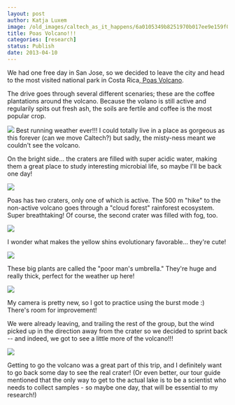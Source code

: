 ```yaml
---
layout: post
author: Katja Luxem
image: /old_images/caltech_as_it_happens/6a0105349b8251970b017ee9e159f0970d.jpg
title: Poas Volcano!!!  
categories: [research]
status: Publish
date: 2013-04-10
---
```



We had one free day in San Jose, so we decided to leave the city and head to the most visited national park in Costa Rica,[ Poas Volcano](https://en.wikipedia.org/wiki/Po%C3%A1s_Volcano_National_Park). 

The drive goes through several different scenaries; these are the coffee plantations around the volcano. Because the volano is still active and regularily spits out fresh ash, the soils are fertile and coffee is the most popular crop. 


![](/old_images/caltech_as_it_happens/6a0105349b8251970b017ee9e15be3970d.jpg)
Best running weather ever!!! I could totally live in a place as gorgeous as this forever (can we move Caltech?) but sadly, the misty-ness meant we couldn't see the volcano. 

On the bright side... the craters are filled with super acidic water, making them a great place to study interesting microbial life, so maybe I'll be back one day!


![](/old_images/caltech_as_it_happens/6a0105349b8251970b017ee9e15dec970d.jpg)

Poas has two craters, only one of which is active. The 500 m "hike" to the non-active volcano goes through a "cloud forest" rainforest ecosystem. Super breathtaking! Of course, the second crater was filled with fog, too. 


![](/old_images/caltech_as_it_happens/6a0105349b8251970b017ee9e15f24970d.jpg)

I wonder what makes the yellow shins evolutionary favorable... they're cute!


![](/old_images/caltech_as_it_happens/6a0105349b8251970b017c383e2476970b.jpg)

These big plants are called the "poor man's umbrella." They're huge and really thick, perfect for the weather up here! 


![](/old_images/caltech_as_it_happens/6a0105349b8251970b017ee9e166cc970d.jpg)

My camera is pretty new, so I got to practice using the burst mode :) There's room for improvement! 

We were already leaving, and trailing the rest of the group, but the wind picked up in the direction away from the crater so we decided to sprint back -- and indeed, we got to see a little more of the volcano!!!


![](/old_images/caltech_as_it_happens/6a0105349b8251970b017ee9e168b8970d.jpg)

Getting to go the volcano was a great part of this trip, and I definitely want to go back some day to see the real crater! (Or even better, our tour guide mentioned that the only way to get to the actual lake is to be a scientist who needs to collect samples - so maybe one day, that will be essential to my research!)

